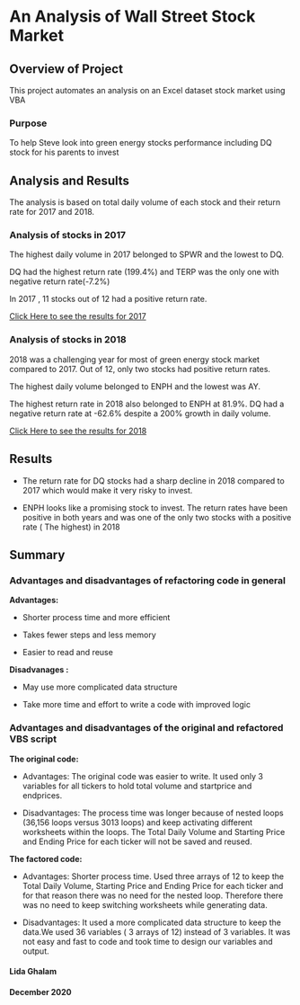 
# An Analysis of Wall Street Stock Market 

## Overview of Project

This project automates an analysis on an Excel dataset stock market using VBA 

### Purpose
To help Steve look into green energy stocks performance including DQ stock for his parents to invest 



## Analysis and Results

The analysis is based on total daily volume of each stock and their return rate for 2017 and 2018.

### Analysis of stocks in 2017

The highest daily volume in 2017 belonged to SPWR and the lowest to DQ.

DQ had the highest return rate (199.4%) and TERP was the only one with negative return rate(-7.2%)

In 2017 , 11 stocks out of 12 had a positive return rate.  

[Click Here to see the results for 2017](Resources/VBA_Challenge_2017.png)

### Analysis of stocks in 2018

2018 was a challenging year for most of green energy stock market compared to 2017. Out of 12, only two stocks had positive return rates.

The highest daily volume belonged to ENPH and the lowest was AY.

The highest return rate in 2018 also belonged to ENPH at 81.9%. DQ had a negative return rate at -62.6% despite a 200% growth in daily volume.  

[Click Here to see the results for 2018](Resources/VBA_Challenge_2018.png) 


## Results

- The return rate for DQ stocks had a sharp decline in 2018 compared to 2017 which would make it very risky to invest.

- ENPH looks like a promising stock to invest. The return rates have been positive in both years and was one of the only two stocks with a positive rate ( The highest) in 2018 


## Summary

### Advantages and disadvantages of refactoring code in general
  
**Advantages:** 

- Shorter process time and more efficient

- Takes fewer steps and less memory

- Easier to read and reuse

**Disadvanages :**

- May use more complicated data structure

- Take more time and effort to write a code with improved logic

 ### Advantages and disadvantages of the original and refactored VBS script
 
 **The original code:** 

- Advantages: The original code was easier to write. It used only 3 variables for all tickers to hold total volume and startprice and endprices. 

- Disadvantages: The process time was longer because of nested loops (36,156 loops versus 3013 loops) and keep activating different worksheets within the loops. The Total Daily Volume and Starting Price and Ending Price for each ticker will not be saved and reused. 


**The factored code:**

- Advantages: Shorter process time. Used three arrays of 12 to keep the Total Daily Volume, Starting Price and Ending Price for each ticker and for that reason there was no need for the nested loop. Therefore there was no need to keep switching worksheets while generating data. 

- Disadvantages: It used a more complicated data structure to keep the data.We used 36 variables ( 3 arrays of 12) instead of 3 variables.  It was not easy and fast to code and took time to design our variables and output.



 #### Lida Ghalam
 #### December 2020
